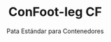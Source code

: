---
title: "ConFoot-leg CF"
subtitle: "Pata Estándar para Contenedores"
mainImage: "/images/products/confoot-leg-cf-main.jpg"
gallery:
  - "/images/products/confoot-leg-cf-1.jpg"
  - "/images/products/confoot-leg-cf-2.jpg"
  - "/images/products/confoot-leg-cf-3.jpg"
shortDescription: "ConFoot-leg CF es nuestro modelo estándar de pata para contenedores que reduce el tiempo requerido para mover y descargar contenedores, permitiendo que estos queden en espera de descarga para que los conductores no tengan que esperar."
technicalDescription: "El modelo CF permite utilizar los contenedores como almacenamiento adicional mientras se mantienen listos para ser trasladados en cualquier momento; simplemente conduzca el remolque debajo del contenedor y el viaje continúa."
videoID: "C2KwnEb-npU"
specifications:
  - name: "Peso"
    value: "24 kg por pata"
  - name: "Capacidad de carga"
    value: "34 toneladas"
  - name: "Rango de ajuste"
    value: "1,043 mm a 1,448 mm"
  - name: "Material"
    value: "Acero de alta calidad"
price: "3.600 EUR"
priceVAT: "4.356 EUR"
pricingNotes: "Descuentos por volumen disponibles. Contacte con nosotros para más detalles."
buyLink: "/contact"
howToUse: |
  1. Posicione la pata CF en los cascos de esquina del contenedor.
  2. Accione el mecanismo de bloqueo.
  3. Ajuste la altura si es necesario dentro del rango de 1,043 mm a 1,448 mm.
  4. Repita para todas las esquinas necesarias.
  5. Baje el remolque y conduzca alejándose, dejando el contenedor sobre las patas.
benefits:
  - title: "Ahorro de Tiempo"
    description: "Reduce el tiempo necesario para mover y descargar contenedores, ya que estos pueden quedar en espera de descarga."
  - title: "Eficiencia del Conductor"
    description: "Los conductores no tienen que esperar durante la descarga, liberándolos para otras tareas."
  - title: "Almacenamiento Adicional"
    description: "Los contenedores pueden utilizarse como espacio adicional de almacenamiento cuando no están en tránsito."
  - title: "Movilidad Inmediata"
    description: "Los contenedores están siempre listos para ser trasladados; simplemente conduzca el remolque debajo del contenedor para continuar el viaje."
  - title: "Aplicaciones Versátiles"
    description: "Adecuado para uso general, almacenamiento, contenedores cisterna y diversas industrias."
  - title: "Optimización de Costos"
    description: "Optimiza costos y el uso del tiempo al agilizar las operaciones de transporte y almacenamiento."
articleContent: |
  ## ¿Qué es ConFoot-leg CF?

  ConFoot-leg CF es el modelo estándar de pata para contenedores diseñado para agilizar las operaciones de transporte, almacenamiento y logística. Esta solución versátil reduce el tiempo necesario para mover y descargar contenedores al permitir que estos queden en espera de descarga, lo que significa que los conductores no tienen que esperar. El modelo CF transforma los contenedores en unidades de almacenamiento flexibles que permanecen listos para su transporte cuando sea necesario.

  ## Beneficios Clave para el Transporte y la Logística

  El ConFoot-leg CF ofrece ventajas operativas significativas para las empresas dedicadas al transporte y la logística de contenedores. Al permitir que los contenedores se mantengan sobre patas mientras esperan la descarga, se optimiza el tiempo de los conductores y la utilización de la flota. Los conductores pueden dejar los contenedores y continuar de inmediato con su siguiente asignación, eliminando los costosos períodos de espera durante las operaciones de carga y descarga.

  Además, los contenedores equipados con patas CF pueden funcionar como un valioso espacio adicional de almacenamiento cuando no están en tránsito. Permanecen listos para ser trasladados en cualquier momento; simplemente conduzca un remolque debajo del contenedor y el viaje continúa. Esta versatilidad convierte al CF en una solución ideal para las empresas que buscan mejorar la eficiencia logística y la capacidad de almacenamiento.

  ## Cómo Funciona

  El ConFoot-leg CF se adhiere de forma segura a los cascos de esquina del contenedor, proporcionando un soporte estable mientras el contenedor se posiciona para la carga, descarga o almacenamiento. Las patas cuentan con un rango de ajuste de 1,043 mm a 1,448 mm, permitiendo una posición versátil en diversos entornos operativos. Cada pata pesa 24 kg, lo que facilita su manejo por parte de los operadores, mientras que el sistema ofrece una considerable capacidad de carga de 34 toneladas.

  El proceso de instalación es sencillo:
  1. Posicione las patas CF en los cascos de esquina del contenedor.
  2. Accione el mecanismo de bloqueo para asegurar las patas.
  3. Ajuste la altura según sus necesidades específicas.
  4. Baje el remolque y conduzca alejándose, dejando el contenedor de forma segura soportado sobre las patas.

  Cuando llegue el momento de mover el contenedor, simplemente conduzca el remolque de nuevo debajo del mismo, asegure el contenedor al remolque, retire las patas y continúe el viaje.

  ## Aplicaciones del ConFoot-leg CF

  ### Empresas de Transporte
  Las empresas de transporte se benefician significativamente de la capacidad del CF para optimizar la utilización de la flota. Los conductores pueden dejar los contenedores en las ubicaciones de los clientes y continuar de inmediato con su siguiente asignación, en lugar de esperar durante las operaciones de carga/descarga. Esta eficiencia puede aumentar sustancialmente la capacidad productiva de las flotas de remolques existentes y reducir los costos operativos.

  ### Almacenaje y Distribución
  Para las operaciones de almacenaje y distribución, el CF proporciona una flexibilidad valiosa en la gestión del flujo de contenedores. Los contenedores pueden ser posicionados en áreas de almacenamiento temporal sobre patas, creando una capacidad adicional de amortiguamiento durante los períodos de alta demanda. Este enfoque reduce la congestión en las áreas de carga y permite una programación más eficiente de las operaciones de carga y descarga.

  ### Instalaciones de Fabricación
  Las instalaciones de fabricación pueden utilizar contenedores equipados con el CF como almacenamiento adicional flexible para materias primas o productos terminados. Al posicionar los contenedores cerca de las áreas de producción, se facilita el acceso a los materiales cuando se necesiten, reduciendo los costos de manipulación y mejorando la eficiencia productiva.

  ### Operaciones Minoristas
  Los negocios minoristas pueden utilizar las patas CF para soluciones de almacenamiento estacional, con contenedores ubicados en lugares estratégicos para apoyar la gestión de inventarios durante los períodos de alta demanda. Este enfoque proporciona capacidad adicional rentable sin la necesidad de una expansión permanente de las instalaciones.

  ## Especificaciones Técnicas

  - **Capacidad de Carga**: 34 toneladas
  - **Peso**: 24 kg por pata
  - **Rango de Ajuste**: 1,043 mm a 1,448 mm
  - **Material**: Acero de alta calidad con acabado duradero
  - **Compatibilidad**: Cascos de esquina estándar para contenedores de envío

  El ConFoot-leg CF representa una solución práctica para agilizar las operaciones de transporte y almacenamiento, ofreciendo a las empresas una forma de optimizar costos y el uso del tiempo. Al permitir que los contenedores queden en espera de descarga y se utilicen como almacenamiento adicional, el CF ayuda a las empresas a alcanzar una mayor eficiencia y flexibilidad en sus operaciones de manipulación de contenedores.
---